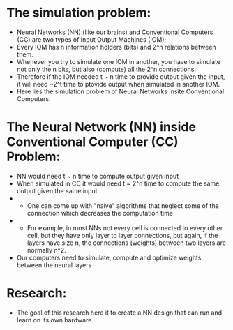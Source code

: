 # The simulation problem:
- Neural Networks (NN) (like our brains) and Conventional Computers (CC) are two types of Input Output Machines (IOM);
- Every IOM has n information holders (bits) and 2^n relations between them.
- Whenever you try to simulate one IOM in another, you have to simulate not only the n bits, but also (compute) all the 2^n connections.
- Therefore if the IOM needed t ~ n time to provide output given the input, it will need ~2^t time to ptovide output when simulated in another IOM.
- Here lies the simulation problem of Neural Networks insite Conventional Computers:

# The Neural Network (NN) inside Conventional Computer (CC) Problem:
- NN would need t ~ n time to compute output given input
- When simulated in CC it would need t ~ 2^n time to compute the same output given the same input
- - One can come up with "naive" algorithms that neglect some of the connection which decreases the computation time
- - For example, in most NNs not every cell is connected to every other cell, but they have only layer to layer connections, but again, if the layers have size n, the connections (weights) between two layers are normally n^2.
- Our computers need to simulate, compute and optimize weights between the neural layers

# Research:
- The goal of this research here it to create a NN design that can run and learn on its own hardware.
